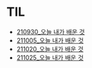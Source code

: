 # TIL 


* [210930_오늘 내가 배운 것](210930_TIL.md)
* [211005_오늘 내가 배운 것](211005_TIL.md)
* [211020_오늘 내가 배운 것](211020_TIL.md)
* [211025_오늘 내가 배운 것](211025_TIL.md)